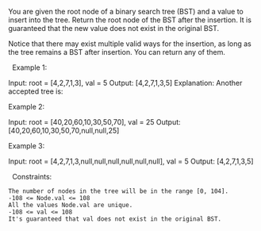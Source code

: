 You are given the root node of a binary search tree (BST) and a value to insert into the tree. Return the root node of the BST after the insertion. It is guaranteed that the new value does not exist in the original BST.

Notice that there may exist multiple valid ways for the insertion, as long as the tree remains a BST after insertion. You can return any of them.

 
Example 1:

Input: root = [4,2,7,1,3], val = 5
Output: [4,2,7,1,3,5]
Explanation: Another accepted tree is:



Example 2:

Input: root = [40,20,60,10,30,50,70], val = 25
Output: [40,20,60,10,30,50,70,null,null,25]


Example 3:

Input: root = [4,2,7,1,3,null,null,null,null,null,null], val = 5
Output: [4,2,7,1,3,5]


 
Constraints:


	The number of nodes in the tree will be in the range [0, 104].
	-108 <= Node.val <= 108
	All the values Node.val are unique.
	-108 <= val <= 108
	It's guaranteed that val does not exist in the original BST.

